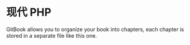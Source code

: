 # 现代 PHP

GitBook allows you to organize your book into chapters, each chapter is stored in a separate file like this one.
